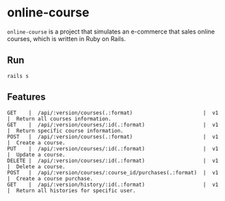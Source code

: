 # online-course

`online-course` is a project that simulates an e-commerce that sales online courses, which is written
in Ruby on Rails.

## Run

```
rails s
```

## Features

```
GET    |  /api/:version/courses(.:format)                       |  v1  |  Return all courses information.        
GET    |  /api/:version/courses/:id(.:format)                   |  v1  |  Return specific course information.    
POST   |  /api/:version/courses(.:format)                       |  v1  |  Create a course.                       
PUT    |  /api/:version/courses/:id(.:format)                   |  v1  |  Update a course.                       
DELETE |  /api/:version/courses/:id(.:format)                   |  v1  |  Delete a course.                       
POST   |  /api/:version/courses/:course_id/purchases(.:format)  |  v1  |  Create a course purchase.              
GET    |  /api/:version/history/:id(.:format)                   |  v1  |  Return all histories for specific user.
```
